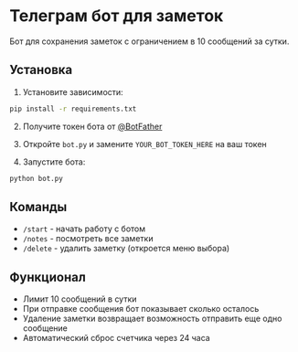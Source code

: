 # Телеграм бот для заметок

Бот для сохранения заметок с ограничением в 10 сообщений за сутки.

## Установка

1. Установите зависимости:
```bash
pip install -r requirements.txt
```

2. Получите токен бота от [@BotFather](https://t.me/botfather)

3. Откройте `bot.py` и замените `YOUR_BOT_TOKEN_HERE` на ваш токен

4. Запустите бота:
```bash
python bot.py
```

## Команды

- `/start` - начать работу с ботом
- `/notes` - посмотреть все заметки
- `/delete` - удалить заметку (откроется меню выбора)

## Функционал

- Лимит 10 сообщений в сутки
- При отправке сообщения бот показывает сколько осталось
- Удаление заметки возвращает возможность отправить еще одно сообщение
- Автоматический сброс счетчика через 24 часа
